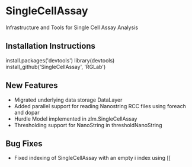 SingleCellAssay
===============

Infrastructure and Tools for Single Cell Assay Analysis


Installation Instructions
------------
install.packages('devtools')
library(devtools)
install_github('SingleCellAssay', 'RGLab')


New Features 
------------
- Migrated underlying data storage DataLayer
- Added parallel support for reading Nanostring RCC files using foreach and dopar
- Hurdle Model implemented in zlm.SingleCellAssay
- Thresholding support for NanoString in thresholdNanoString

Bug Fixes
----------
- Fixed indexing of SingleCellAssay with an empty i index using [[

